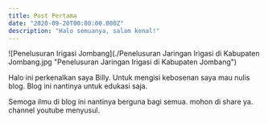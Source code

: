 ```yaml
---
title: Post Pertama
date: "2020-09-20T00:00:00.000Z"
description: "Halo semuanya, salam kenal!"
---
```

![Penelusuran Irigasi Jombang](./Penelusuran Jaringan Irigasi di Kabupaten Jombang.jpg "Penelusuran Jaringan Irigasi di Kabupaten Jombang")

Halo ini perkenalkan saya Billy.
Untuk mengisi kebosenan saya mau nulis blog.
Blog ini nantinya untuk edukasi saja.

Semoga ilmu di blog ini nantinya berguna bagi semua.
mohon di share ya.
channel youtube menyusul.


